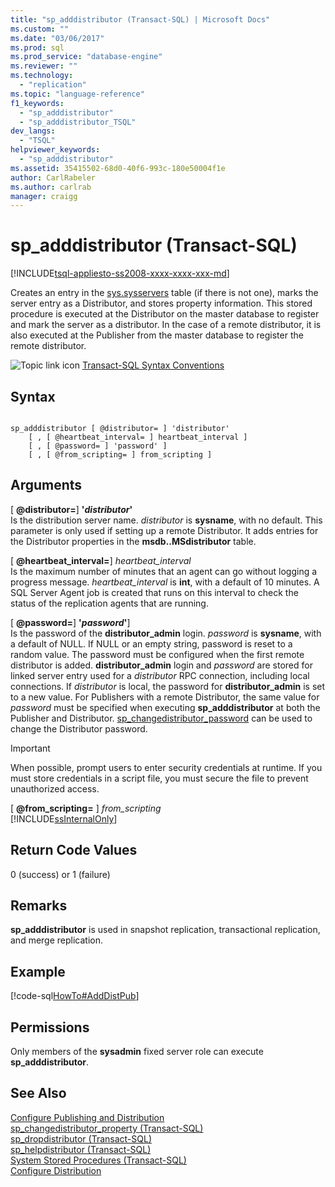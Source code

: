 ```yaml
---
title: "sp_adddistributor (Transact-SQL) | Microsoft Docs"
ms.custom: ""
ms.date: "03/06/2017"
ms.prod: sql
ms.prod_service: "database-engine"
ms.reviewer: ""
ms.technology: 
  - "replication"
ms.topic: "language-reference"
f1_keywords: 
  - "sp_adddistributor"
  - "sp_adddistributor_TSQL"
dev_langs: 
  - "TSQL"
helpviewer_keywords: 
  - "sp_adddistributor"
ms.assetid: 35415502-68d0-40f6-993c-180e50004f1e
author: CarlRabeler
ms.author: carlrab
manager: craigg
---
```

# sp_adddistributor (Transact-SQL)
[!INCLUDE[tsql-appliesto-ss2008-xxxx-xxxx-xxx-md](../../includes/tsql-appliesto-ss2008-xxxx-xxxx-xxx-md.md)]

  Creates an entry in the [sys.sysservers](../../relational-databases/system-compatibility-views/sys-sysservers-transact-sql.md) table (if there is not one), marks the server entry as a Distributor, and stores property information. This stored procedure is executed at the Distributor on the master database to register and mark the server as a distributor. In the case of a remote distributor, it is also executed at the Publisher from the master database to register the remote distributor.  
  
 ![Topic link icon](../../database-engine/configure-windows/media/topic-link.gif "Topic link icon") [Transact-SQL Syntax Conventions](../../t-sql/language-elements/transact-sql-syntax-conventions-transact-sql.md)  
  
## Syntax  
  
```  
  
sp_adddistributor [ @distributor= ] 'distributor'   
    [ , [ @heartbeat_interval= ] heartbeat_interval ]   
    [ , [ @password= ] 'password' ]   
    [ , [ @from_scripting= ] from_scripting ]  
```  
  
## Arguments  
 [ **@distributor=**] **'***distributor***'**  
 Is the distribution server name. *distributor* is **sysname**, with no default. This parameter is only used if setting up a remote Distributor. It adds entries for the Distributor properties in the **msdb..MSdistributor** table.  
  
 [ **@heartbeat_interval=**] *heartbeat_interval*  
 Is the maximum number of minutes that an agent can go without logging a progress message. *heartbeat_interval* is **int**, with a default of 10 minutes. A SQL Server Agent job is created that runs on this interval to check the status of the replication agents that are running.  
  
 [ **@password=**]  **'***password***'**]  
 Is the password of the **distributor_admin** login. *password* is **sysname**, with a default of NULL. If NULL or an empty string, password is reset to a random value. The password must be configured when the first remote distributor is added. **distributor_admin** login and *password* are stored for linked server entry used for a *distributor* RPC connection, including local connections. If *distributor* is local, the password for **distributor_admin** is set to a new value. For Publishers with a remote Distributor, the same value for *password* must be specified when executing **sp_adddistributor** at both the Publisher and Distributor. [sp_changedistributor_password](../../relational-databases/system-stored-procedures/sp-changedistributor-password-transact-sql.md) can be used to change the Distributor password.  
  
> [!IMPORTANT]  
>  When possible, prompt users to enter security credentials at runtime. If you must store credentials in a script file, you must secure the file to prevent unauthorized access.  
  
 [ **@from_scripting=** ] *from_scripting*  
 [!INCLUDE[ssInternalOnly](../../includes/ssinternalonly-md.md)]  
  
## Return Code Values  
 0 (success) or 1 (failure)  
  
## Remarks  
 **sp_adddistributor** is used in snapshot replication, transactional replication, and merge replication.  
  
## Example  
 [!code-sql[HowTo#AddDistPub](../../relational-databases/replication/codesnippet/tsql/sp-adddistributor-transa_1.sql)]  
  
## Permissions  
 Only members of the **sysadmin** fixed server role can execute **sp_adddistributor**.  
  
## See Also  
 [Configure Publishing and Distribution](../../relational-databases/replication/configure-publishing-and-distribution.md)   
 [sp_changedistributor_property &#40;Transact-SQL&#41;](../../relational-databases/system-stored-procedures/sp-changedistributor-property-transact-sql.md)   
 [sp_dropdistributor &#40;Transact-SQL&#41;](../../relational-databases/system-stored-procedures/sp-dropdistributor-transact-sql.md)   
 [sp_helpdistributor &#40;Transact-SQL&#41;](../../relational-databases/system-stored-procedures/sp-helpdistributor-transact-sql.md)   
 [System Stored Procedures &#40;Transact-SQL&#41;](../../relational-databases/system-stored-procedures/system-stored-procedures-transact-sql.md)   
 [Configure Distribution](../../relational-databases/replication/configure-distribution.md)  
  
  
